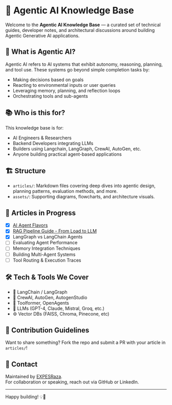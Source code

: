 # 🧠 Agentic AI Knowledge Base

Welcome to the **Agentic AI Knowledge Base** — a curated set of technical guides, developer notes, and architectural discussions around building Agentic Generative AI applications.

## 🚀 What is Agentic AI?

Agentic AI refers to AI systems that exhibit autonomy, reasoning, planning, and tool use. These systems go beyond simple completion tasks by:

- Making decisions based on goals
- Reacting to environmental inputs or user queries
- Leveraging memory, planning, and reflection loops
- Orchestrating tools and sub-agents

## 📚 Who is this for?

This knowledge base is for:

- AI Engineers & Researchers
- Backend Developers integrating LLMs
- Builders using Langchain, LangGraph, CrewAI, AutoGen, etc.
- Anyone building practical agent-based applications

## 🏗️ Structure

- `articles/`: Markdown files covering deep dives into agentic design, planning patterns, evaluation methods, and more.
- `assets/`: Supporting diagrams, flowcharts, and architecture visuals.

## 📝 Articles in Progress

- [x] [AI Agent Flavors](./articles/ai-agent-flavors.md)
- [x] [RAG Pipeline Guide - From Load to LLM](./articles/rag-pipeline-guide.md)
- [x] LangGraph vs LangChain Agents
- [ ] Evaluating Agent Performance
- [ ] Memory Integration Techniques
- [ ] Building Multi-Agent Systems
- [ ] Tool Routing & Execution Traces

## 🛠️ Tech & Tools We Cover

- 🧱 LangChain / LangGraph
- 🤖 CrewAI, AutoGen, AutogenStudio
- 🧩 Toolformer, OpenAgents
- 🧠 LLMs (GPT-4, Claude, Mistral, Groq, etc.)
- ⚙️ Vector DBs (FAISS, Chroma, Pinecone, etc)

## 📌 Contribution Guidelines

Want to share something? Fork the repo and submit a PR with your article in `articles/`!

## 📧 Contact

Maintained by [EXPESRaza](https://github.com/EXPESRaza).  
For collaboration or speaking, reach out via GitHub or LinkedIn.

---

Happy building! 💡🚀
